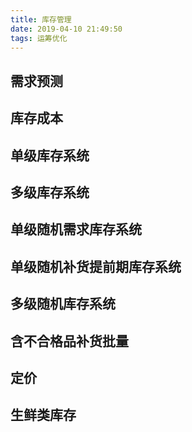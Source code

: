```yaml
---
title: 库存管理
date: 2019-04-10 21:49:50
tags: 运筹优化
---
```

## 需求预测
## 库存成本

## 单级库存系统

## 多级库存系统

## 单级随机需求库存系统

## 单级随机补货提前期库存系统

## 多级随机库存系统

## 含不合格品补货批量

## 定价

## 生鲜类库存